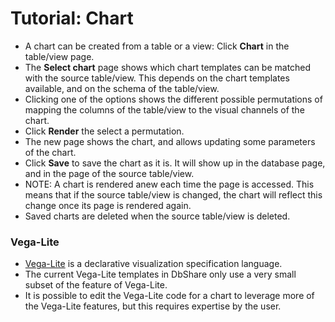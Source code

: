 # Tutorial: Chart

- A chart can be created from a table or a view: Click **Chart** in the
  table/view page.
- The **Select chart** page shows which chart templates can be matched with the
  source table/view. This depends on the chart templates available, and
  on the schema of the table/view.
- Clicking one of the options shows the different possible permutations
  of mapping the columns of the table/view to the visual channels of the
  chart.
- Click **Render** the select a permutation.
- The new page shows the chart, and allows updating some parameters of
  the chart.
- Click **Save** to save the chart as it is. It will show up in the database
  page, and in the page of the source table/view.
- NOTE: A chart is rendered anew each time the page is accessed. This means
  that if the source table/view is changed, the chart will reflect this
  change once its page is rendered again.
- Saved charts are deleted when the source table/view is deleted.

### Vega-Lite

- [Vega-Lite](https://vega.github.io/vega-lite/) is a declarative visualization
  specification language.
- The current Vega-Lite templates in DbShare only use a very small subset
  of the feature of Vega-Lite.
- It is possible to edit the Vega-Lite code for a chart to leverage more of the
  Vega-Lite features, but this requires expertise by the user.
